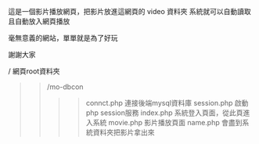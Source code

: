 這是一個影片播放網頁，把影片放進這網頁的 video 資料夾
系統就可以自動讀取且自動放入網頁播放

毫無意義的網站，單單就是為了好玩

謝謝大家

/ 網頁root資料夾
>>/mo-dbcon
>>>>connct.php 連接後端mysql資料庫
>>>>session.php 啟動php session服務
>>index.php 系統登入頁面，從此頁進入系統
>>movie.php 影片播放頁面
>>name.php 會盡到系統資料夾把影片拿出來
